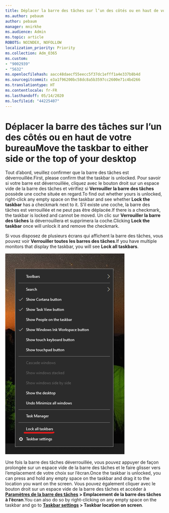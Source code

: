 ```yaml
---
title: Déplacer la barre des tâches sur l’un des côtés ou en haut de votre bureau
ms.author: pebaum
author: pebaum
manager: mnirkhe
ms.audience: Admin
ms.topic: article
ROBOTS: NOINDEX, NOFOLLOW
localization_priority: Priority
ms.collection: Adm_O365
ms.custom:
- "9002939"
- "5632"
ms.openlocfilehash: aacc48daecf55eecc5f37dc1efff1a4e337b8b4d
ms.sourcegitcommit: e3a1f96200bc58dc8a5b3597cc2600e71c4bd266
ms.translationtype: HT
ms.contentlocale: fr-FR
ms.lasthandoff: 05/14/2020
ms.locfileid: "44225407"
---
```

# <a name="move-the-taskbar-to-either-side-or-the-top-of-your-desktop"></a><span data-ttu-id="f0d46-102">Déplacer la barre des tâches sur l’un des côtés ou en haut de votre bureau</span><span class="sxs-lookup"><span data-stu-id="f0d46-102">Move the taskbar to either side or the top of your desktop</span></span>

<span data-ttu-id="f0d46-103">Tout d’abord, veuillez confirmer que la barre des tâches est déverrouillée.</span><span class="sxs-lookup"><span data-stu-id="f0d46-103">First, please confirm that the taskbar is unlocked.</span></span> <span data-ttu-id="f0d46-104">Pour savoir si votre barre est déverrouillée, cliquez avec le bouton droit sur un espace vide de la barre des tâches et vérifiez si **Verrouiller la barre des tâches** possède une coche située en regard.</span><span class="sxs-lookup"><span data-stu-id="f0d46-104">To find out whether yours is unlocked, right-click any empty space on the taskbar and see whether **Lock the taskbar** has a checkmark next to it.</span></span> <span data-ttu-id="f0d46-105">S’il existe une coche, la barre des tâches est verrouillée et ne peut pas être déplacée.</span><span class="sxs-lookup"><span data-stu-id="f0d46-105">If there is a checkmark, the taskbar is locked and cannot be moved.</span></span> <span data-ttu-id="f0d46-106">Un clic sur **Verrouiller la barre des tâches** la déverrouillera et supprimera la coche.</span><span class="sxs-lookup"><span data-stu-id="f0d46-106">Clicking **Lock the taskbar** once will unlock it and remove the checkmark.</span></span>

<span data-ttu-id="f0d46-107">Si vous disposez de plusieurs écrans qui affichent la barre des tâches, vous pouvez voir **Verrouiller toutes les barres des tâches**.</span><span class="sxs-lookup"><span data-stu-id="f0d46-107">If you have multiple monitors that display the taskbar, you will see **Lock all taskbars**.</span></span>

![Verrouiller toutes les barres des tâches](media/lock-all-taskbars.png)

<span data-ttu-id="f0d46-109">Une fois la barre des tâches déverrouillée, vous pouvez appuyer de façon prolongée sur un espace vide de la barre des tâches et le faire glisser vers l’emplacement de votre choix sur l’écran.</span><span class="sxs-lookup"><span data-stu-id="f0d46-109">Once the taskbar is unlocked, you can press and hold any empty space on the taskbar and drag it to the location you want on the screen.</span></span> <span data-ttu-id="f0d46-110">Vous pouvez également cliquer avec le bouton droit sur un espace vide de la barre des tâches et accéder à **[Paramètres de la barre des tâches](ms-settings:taskbar?activationSource=GetHelp) > Emplacement de la barre des tâches à l’écran**.</span><span class="sxs-lookup"><span data-stu-id="f0d46-110">You can also do so by right-clicking on any empty space on the taskbar and go to **[Taskbar settings](ms-settings:taskbar?activationSource=GetHelp) > Taskbar location on screen**.</span></span>
